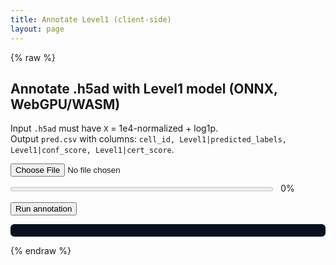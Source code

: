 ```yaml
---
title: Annotate Level1 (client-side)
layout: page
---
```


{% raw %}

<h2>Annotate .h5ad with Level1 model (ONNX, WebGPU/WASM)</h2>
<p>
  Input <code>.h5ad</code> must have <code>X</code> = 1e4-normalized + log1p.<br>
  Output <code>pred.csv</code> with columns:
  <code>cell_id, Level1|predicted_labels, Level1|conf_score, Level1|cert_score</code>.
</p>

<label class="file">
  <input type="file" id="h5ad" accept=".h5ad">
</label>
<div id="fileinfo" style="margin:6px 0; font-size:0.95em; opacity:0.85;"></div>

<div style="margin:10px 0;">
  <progress id="prog" value="0" max="100" style="width: 420px; height: 14px;"></progress>
  <span id="pct" style="margin-left:8px; font-variant-numeric: tabular-nums;">0%</span>
</div>

<button id="run">Run annotation</button>
<pre id="log" style="background:#0b1020;color:#e8eaf6;padding:10px;border-radius:6px;max-height:320px;overflow:auto;"></pre>
<div id="download"></div>

<!-- onnxruntime-web -->
<script src="https://cdn.jsdelivr.net/npm/onnxruntime-web/dist/ort.min.js"></script>

<script type="module">
  // h5wasm
  import * as h5wasm from "https://cdn.jsdelivr.net/npm/h5wasm@0.5.0/dist/esm/h5wasm.js";

  const MODEL_URL   = "{{ '/assets/models/Level1/model.onnx'   | relative_url }}";
  const GENES_URL   = "{{ '/assets/models/Level1/genes.json'   | relative_url }}";
  const CLASSES_URL = "{{ '/assets/models/Level1/classes.json' | relative_url }}";

  const $log = document.getElementById("log");
  const $prog = document.getElementById("prog");
  const $pct = document.getElementById("pct");
  const $file = document.getElementById("h5ad");
  const $fileinfo = document.getElementById("fileinfo");
  const $dl = document.getElementById("download");

  function log(msg){ $log.textContent += msg + "\n"; $log.scrollTop = $log.scrollHeight; }
  function setProg(v){ $prog.value = v; $pct.textContent = Math.round(v) + "%"; }
  function stepProg(delta){ setProg(Math.min(100, $prog.value + delta)); }

  $file.addEventListener("change", () => {
    $fileinfo.textContent = "";
    if ($file.files?.[0]) {
      const f = $file.files[0];
      const mb = (f.size/1024/1024).toFixed(2);
      $fileinfo.textContent = `Selected: ${f.name} (${mb} MB)`;
    }
  });

  async function openH5AD(file) {
    await h5wasm.ready;
    const buf = new Uint8Array(await file.arrayBuffer());
    return new h5wasm.File(buf, "r");
  }
  function readVarNames(f) {
    for (const p of ["var/_index","var/index","var/feature_names"]) {
      const ds = f.get(p); if (ds?.isDataset) {
        const arr = ds.toArray?.() ?? ds.value;
        return Array.from(arr, x => (typeof x === "string" ? x : (x?.toString?.() ?? String(x))));
      }
    }
    throw new Error("Could not find gene names in var.");
  }
  function readObsNames(f) {
    for (const p of ["obs/_index","obs/index","obs/names"]) {
      const ds = f.get(p); if (ds?.isDataset) {
        const arr = ds.toArray?.() ?? ds.value;
        return Array.from(arr, x => (typeof x === "string" ? x : (x?.toString?.() ?? String(x))));
      }
    }
    const n = readXShape(f)[0];
    return Array.from({length:n}, (_,i)=>"cell_"+i);
  }
  function readXShape(f) {
    const X = f.get("X");
    if (X?.isDataset) return X.shape;
    const s = f.get("X/shape")?.value;
    return [Number(s[0]), Number(s[1])];
  }

  function densePickProgress(denseFlat, shape, varNames, genesOrder, onRow) {
    const [n,d] = shape, D = genesOrder.length;
    const out = new Float32Array(n*D);
    const colIdx = new Map(varNames.map((g,i)=>[g,i]));
    const tickEvery = Math.max(1, Math.floor(n/100));
    for (let j=0;j<D;j++){
      const cj = colIdx.get(genesOrder[j]); if (cj===undefined) continue;
      for (let i=0;i<n;i++){
        out[i*D+j] = denseFlat[i*d+cj];
        if (onRow && i % tickEvery === 0 && j === 0) onRow(i, n); // update ~1% on first gene loop
      }
    }
    onRow && onRow(n, n);
    return out;
  }

  function csrPickProgress(data, indices, indptr, shape, varNames, genesOrder, onRow) {
    const [n,d] = shape, D = genesOrder.length;
    const out = new Float32Array(n*D);
    const colPos = new Map(varNames.map((g,i)=>[g,i]));
    const wanted = new Map(); genesOrder.forEach((g,j)=>{ const cj=colPos.get(g); if(cj!==undefined) wanted.set(cj,j); });
    const tickEvery = Math.max(1, Math.floor(n/100));
    for (let i=0;i<n;i++){
      const a=indptr[i], b=indptr[i+1];
      for (let k=a;k<b;k++){ const cj=indices[k], j=wanted.get(cj); if (j!==undefined) out[i*D+j]=data[k]; }
      if (onRow && i % tickEvery === 0) onRow(i, n);
    }
    onRow && onRow(n, n);
    return out;
  }

  function softmax2d(logits, n, c){
    const probs=new Float32Array(n*c);
    for (let i=0;i<n;i++){
      let mx=-1e30; for(let j=0;j<c;j++) mx=Math.max(mx, logits[i*c+j]);
      let s=0; for(let j=0;j<c;j++){ const e=Math.exp(logits[i*c+j]-mx); probs[i*c+j]=e; s+=e; }
      for(let j=0;j<c;j++) probs[i*c+j]/=s;
    }
    return probs;
  }

  function downloadCSV(name, header, rows){
    const csv=[header.join(","), ...rows.map(r=>r.join(","))].join("\n");
    const blob=new Blob([csv],{type:"text/csv"}); const url=URL.createObjectURL(blob);
    const a=Object.assign(document.createElement("a"),{href:url,download:name});
    $dl.innerHTML=""; $dl.appendChild(a); a.click(); URL.revokeObjectURL(url);
  }

  async function pickProviders(){ const eps=[]; if (navigator.gpu) eps.push("webgpu"); eps.push("wasm"); return eps; }

  async function runInferenceChunked(session, tensor, n, D, C, chunk=5000, onChunk){
    // run in vertical chunks of rows to update progress
    const probs = new Float32Array(n*C);
    for (let start=0; start<n; start+=chunk){
      const end = Math.min(n, start+chunk);
      const view = tensor.data.subarray(start*D, end*D);
      const t = new ort.Tensor("float32", view, [end-start, D]);
      const out = await session.run({ [session.inputNames[0]]: t });
      let part;
      if (out.probabilities) {
        part = out.probabilities.data;
      } else if (out.logits) {
        part = softmax2d(out.logits.data, end-start, C);
      } else {
        throw new Error("ONNX graph lacks 'probabilities' or 'logits'.");
      }
      probs.set(part, start*C);
      onChunk && onChunk(end, n);
      // allow UI to paint
      await new Promise(r => setTimeout(r, 0));
    }
    return probs;
  }

  document.getElementById("run").onclick = async () => {
    const file = $file.files?.[0];
    $dl.innerHTML = ""; $log.textContent = ""; setProg(0);
    if (!file){ log("Please choose a .h5ad file."); return; }

    try{
      const t0 = performance.now();
      log(`Loading Level1 assets ...`);
      const [genes, classes] = await Promise.all([
        fetch(GENES_URL).then(r=>r.json()),
        fetch(CLASSES_URL).then(r=>r.json()),
      ]);
      log(`Loaded genes (${genes.length}) and classes (${classes.length}).`); stepProg(5);

      log(`Opening .h5ad (${file.name}) ...`);
      const f = await openH5AD(file);
      stepProg(5);

      const varNames = readVarNames(f);
      const obsNames = readObsNames(f);
      const shape = readXShape(f); // [n, d]
      log(`Cells: ${shape[0]} | Genes in file: ${shape[1]}`);

      const vset = new Set(varNames);
      const missing = genes.filter(g => !vset.has(g));
      log(`Model features: ${genes.length} | Missing from data: ${missing.length}`);
      stepProg(5);

      const X = f.get("X");
      log(`Extracting features (this may take a bit)...`);
      const tPick = performance.now();

      const onRow = (i, n) => {
        // map 30% of the bar to extraction
        const base = 15, span = 30;
        setProg(base + span * (i / n));
      };

      let features;
      if (X.isDataset){
        const dense = X.value; // Float64/32
        const denseF32 = dense instanceof Float32Array ? dense : new Float32Array(dense);
        features = densePickProgress(denseF32, shape, varNames, genes, onRow);
      } else {
        const data    = X.get("data").value;
        const indices = X.get("indices").value;
        const indptr  = X.get("indptr").value;
        const dataF32    = data    instanceof Float32Array ? data : new Float32Array(data);
        const indicesI32 = indices instanceof Int32Array   ? indices : new Int32Array(indices);
        const indptrI32  = indptr  instanceof Int32Array   ? indptr  : new Int32Array(indptr);
        features = csrPickProgress(dataF32, indicesI32, indptrI32, shape, varNames, genes, onRow);
      }
      log(`Feature extraction done in ${((performance.now()-tPick)/1000).toFixed(2)}s.`);

      log(`Creating ONNX session (${navigator.gpu ? "WebGPU" : "WASM"}) ...`);
      const session = await ort.InferenceSession.create(MODEL_URL, { executionProviders: await pickProviders() });
      stepProg(10);

      const n = shape[0], D = genes.length, C = classes.length;
      const tensor = new ort.Tensor("float32", features, [n, D]);

      log(`Running inference ...`);
      const tRun = performance.now();
      // chunked inference: map 35% of the bar to inference
      const probs = await runInferenceChunked(session, tensor, n, D, C, 4000, (done, total) => {
        const base = 45, span = 35;
        setProg(base + span * (done / total));
      });
      log(`Inference done in ${((performance.now()-tRun)/1000).toFixed(2)}s.`);

      log(`Building CSV ...`);
      const header = ["cell_id", "Level1|predicted_labels", "Level1|conf_score", "Level1|cert_score"];
      const rows = [];
      for (let i=0;i<n;i++){
        let best=-1, bj=-1, sum=0;
        for (let j=0;j<C;j++){ const v=probs[i*C+j]; sum+=v; if (v>best){best=v; bj=j;} }
        const label = classes[bj];
        const conf  = best;
        const cert  = best / (sum || 1);
        rows.push([obsNames[i], label, String(conf), String(cert)]);
      }
      stepProg(10);

      downloadCSV("pred.csv", header, rows);
      setProg(100);
      log(`✅ Done. Total ${( (performance.now()-t0)/1000 ).toFixed(2)}s. File saved: pred.csv`);
    } catch (e) {
      log("🛑 Error: " + (e?.message || e));
      console.error(e);
    }
  };
</script>

{% endraw %}

